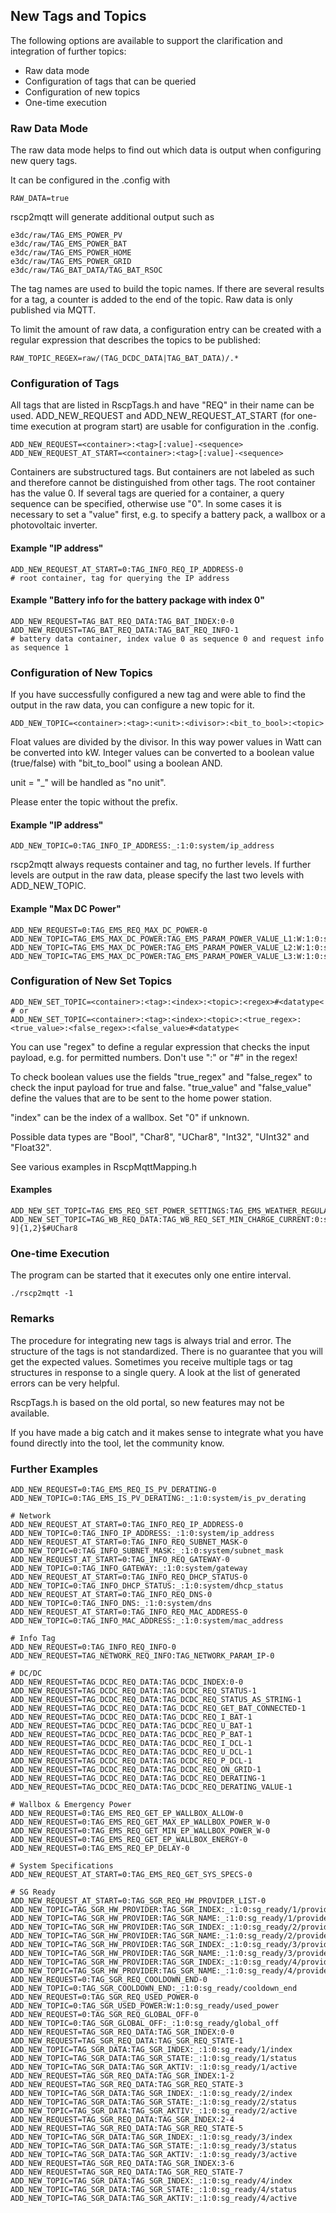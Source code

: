 ## New Tags and Topics

The following options are available to support the clarification and integration of further topics:

- Raw data mode
- Configuration of tags that can be queried
- Configuration of new topics
- One-time execution

### Raw Data Mode

The raw data mode helps to find out which data is output when configuring new query tags.

It can be configured in the .config with
```
RAW_DATA=true
```
rscp2mqtt will generate additional output such as
```
e3dc/raw/TAG_EMS_POWER_PV
e3dc/raw/TAG_EMS_POWER_BAT
e3dc/raw/TAG_EMS_POWER_HOME
e3dc/raw/TAG_EMS_POWER_GRID
e3dc/raw/TAG_BAT_DATA/TAG_BAT_RSOC
```

The tag names are used to build the topic names. If there are several results for a tag, a counter is added to the end of the topic.
Raw data is only published via MQTT.

To limit the amount of raw data, a configuration entry can be created with a regular expression that describes the topics to be published:
```
RAW_TOPIC_REGEX=raw/(TAG_DCDC_DATA|TAG_BAT_DATA)/.*
```

### Configuration of Tags

All tags that are listed in RscpTags.h and have "REQ" in their name can be used.
ADD_NEW_REQUEST and ADD_NEW_REQUEST_AT_START (for one-time execution at program start) are usable for configuration in the .config.

```
ADD_NEW_REQUEST=<container>:<tag>[:value]-<sequence>
ADD_NEW_REQUEST_AT_START=<container>:<tag>[:value]-<sequence>
```

Containers are substructured tags. But containers are not labeled as such and therefore cannot be distinguished from other tags. The root container has the value 0.
If several tags are queried for a container, a query sequence can be specified, otherwise use "0".
In some cases it is necessary to set a "value" first, e.g. to specify a battery pack, a wallbox or a photovoltaic inverter.

#### Example "IP address"
```
ADD_NEW_REQUEST_AT_START=0:TAG_INFO_REQ_IP_ADDRESS-0
# root container, tag for querying the IP address
```

#### Example "Battery info for the battery package with index 0"
```
ADD_NEW_REQUEST=TAG_BAT_REQ_DATA:TAG_BAT_INDEX:0-0
ADD_NEW_REQUEST=TAG_BAT_REQ_DATA:TAG_BAT_REQ_INFO-1
# battery data container, index value 0 as sequence 0 and request info as sequence 1
```

### Configuration of New Topics

If you have successfully configured a new tag and were able to find the output in the raw data, you can configure a new topic for it.

```
ADD_NEW_TOPIC=<container>:<tag>:<unit>:<divisor>:<bit_to_bool>:<topic>
```
Float values are divided by the divisor. In this way power values in Watt can be converted into kW.
Integer values can be converted to a boolean value (true/false) with "bit_to_bool" using a boolean AND.

unit = "_" will be handled as "no unit".

Please enter the topic without the prefix.

#### Example "IP address"
```
ADD_NEW_TOPIC=0:TAG_INFO_IP_ADDRESS:_:1:0:system/ip_address
```

rscp2mqtt always requests container and tag, no further levels. If further levels are output in the raw data, please specify the last two levels with ADD_NEW_TOPIC.

#### Example "Max DC Power"
```
ADD_NEW_REQUEST=0:TAG_EMS_REQ_MAX_DC_POWER-0
ADD_NEW_TOPIC=TAG_EMS_MAX_DC_POWER:TAG_EMS_PARAM_POWER_VALUE_L1:W:1:0:system/max_dc_power_L1
ADD_NEW_TOPIC=TAG_EMS_MAX_DC_POWER:TAG_EMS_PARAM_POWER_VALUE_L2:W:1:0:system/max_dc_power_L2
ADD_NEW_TOPIC=TAG_EMS_MAX_DC_POWER:TAG_EMS_PARAM_POWER_VALUE_L3:W:1:0:system/max_dc_power_L3
```

### Configuration of New Set Topics

```
ADD_NEW_SET_TOPIC=<container>:<tag>:<index>:<topic>:<regex>#<datatype<
# or
ADD_NEW_SET_TOPIC=<container>:<tag>:<index>:<topic>:<true_regex>:<true_value>:<false_regex>:<false_value>#<datatype<
```
You can use "regex" to define a regular expression that checks the input payload, e.g. for permitted numbers. Don't use ":" or "#" in the regex!

To check boolean values use the fields "true_regex" and "false_regex" to check the input payload for true and false. "true_value" and "false_value" define the values that are to be sent to the home power station.

"index" can be the index of a wallbox. Set "0" if unknown.

Possible data types are "Bool", "Char8", "UChar8", "Int32", "UInt32" and "Float32".

See various examples in RscpMqttMapping.h

#### Examples
```
ADD_NEW_SET_TOPIC=TAG_EMS_REQ_SET_POWER_SETTINGS:TAG_EMS_WEATHER_REGULATED_CHARGE_ENABLED:0:set/weather:^true|on|1$:1:^false|off|0$:0#UChar8
ADD_NEW_SET_TOPIC=TAG_WB_REQ_DATA:TAG_WB_REQ_SET_MIN_CHARGE_CURRENT:0:set/wallbox/min_current:^[0-9]{1,2}$#UChar8
```

### One-time Execution

The program can be started that it executes only one entire interval.
```
./rscp2mqtt -1
```

### Remarks

The procedure for integrating new tags is always trial and error. The structure of the tags is not standardized. There is no guarantee that you will get the expected values. Sometimes you receive multiple tags or tag structures in response to a single query. A look at the list of generated errors can be very helpful.

RscpTags.h is based on the old portal, so new features may not be available.

If you have made a big catch and it makes sense to integrate what you have found directly into the tool, let the community know.

### Further Examples
```
ADD_NEW_REQUEST=0:TAG_EMS_REQ_IS_PV_DERATING-0
ADD_NEW_TOPIC=0:TAG_EMS_IS_PV_DERATING:_:1:0:system/is_pv_derating

# Network
ADD_NEW_REQUEST_AT_START=0:TAG_INFO_REQ_IP_ADDRESS-0
ADD_NEW_TOPIC=0:TAG_INFO_IP_ADDRESS:_:1:0:system/ip_address
ADD_NEW_REQUEST_AT_START=0:TAG_INFO_REQ_SUBNET_MASK-0
ADD_NEW_TOPIC=0:TAG_INFO_SUBNET_MASK:_:1:0:system/subnet_mask
ADD_NEW_REQUEST_AT_START=0:TAG_INFO_REQ_GATEWAY-0
ADD_NEW_TOPIC=0:TAG_INFO_GATEWAY:_:1:0:system/gateway
ADD_NEW_REQUEST_AT_START=0:TAG_INFO_REQ_DHCP_STATUS-0
ADD_NEW_TOPIC=0:TAG_INFO_DHCP_STATUS:_:1:0:system/dhcp_status
ADD_NEW_REQUEST_AT_START=0:TAG_INFO_REQ_DNS-0
ADD_NEW_TOPIC=0:TAG_INFO_DNS:_:1:0:system/dns
ADD_NEW_REQUEST_AT_START=0:TAG_INFO_REQ_MAC_ADDRESS-0
ADD_NEW_TOPIC=0:TAG_INFO_MAC_ADDRESS:_:1:0:system/mac_address

# Info Tag
ADD_NEW_REQUEST=0:TAG_INFO_REQ_INFO-0
ADD_NEW_REQUEST=TAG_NETWORK_REQ_INFO:TAG_NETWORK_PARAM_IP-0

# DC/DC
ADD_NEW_REQUEST=TAG_DCDC_REQ_DATA:TAG_DCDC_INDEX:0-0
ADD_NEW_REQUEST=TAG_DCDC_REQ_DATA:TAG_DCDC_REQ_STATUS-1
ADD_NEW_REQUEST=TAG_DCDC_REQ_DATA:TAG_DCDC_REQ_STATUS_AS_STRING-1
ADD_NEW_REQUEST=TAG_DCDC_REQ_DATA:TAG_DCDC_REQ_GET_BAT_CONNECTED-1
ADD_NEW_REQUEST=TAG_DCDC_REQ_DATA:TAG_DCDC_REQ_I_BAT-1
ADD_NEW_REQUEST=TAG_DCDC_REQ_DATA:TAG_DCDC_REQ_U_BAT-1
ADD_NEW_REQUEST=TAG_DCDC_REQ_DATA:TAG_DCDC_REQ_P_BAT-1
ADD_NEW_REQUEST=TAG_DCDC_REQ_DATA:TAG_DCDC_REQ_I_DCL-1
ADD_NEW_REQUEST=TAG_DCDC_REQ_DATA:TAG_DCDC_REQ_U_DCL-1
ADD_NEW_REQUEST=TAG_DCDC_REQ_DATA:TAG_DCDC_REQ_P_DCL-1
ADD_NEW_REQUEST=TAG_DCDC_REQ_DATA:TAG_DCDC_REQ_ON_GRID-1
ADD_NEW_REQUEST=TAG_DCDC_REQ_DATA:TAG_DCDC_REQ_DERATING-1
ADD_NEW_REQUEST=TAG_DCDC_REQ_DATA:TAG_DCDC_REQ_DERATING_VALUE-1

# Wallbox & Emergency Power
ADD_NEW_REQUEST=0:TAG_EMS_REQ_GET_EP_WALLBOX_ALLOW-0
ADD_NEW_REQUEST=0:TAG_EMS_REQ_GET_MAX_EP_WALLBOX_POWER_W-0
ADD_NEW_REQUEST=0:TAG_EMS_REQ_GET_MIN_EP_WALLBOX_POWER_W-0
ADD_NEW_REQUEST=0:TAG_EMS_REQ_GET_EP_WALLBOX_ENERGY-0
ADD_NEW_REQUEST=0:TAG_EMS_REQ_EP_DELAY-0

# System Specifications
ADD_NEW_REQUEST_AT_START=0:TAG_EMS_REQ_GET_SYS_SPECS-0

# SG Ready
ADD_NEW_REQUEST_AT_START=0:TAG_SGR_REQ_HW_PROVIDER_LIST-0
ADD_NEW_TOPIC=TAG_SGR_HW_PROVIDER:TAG_SGR_INDEX:_:1:0:sg_ready/1/provider/index
ADD_NEW_TOPIC=TAG_SGR_HW_PROVIDER:TAG_SGR_NAME:_:1:0:sg_ready/1/provider/name
ADD_NEW_TOPIC=TAG_SGR_HW_PROVIDER:TAG_SGR_INDEX:_:1:0:sg_ready/2/provider/index
ADD_NEW_TOPIC=TAG_SGR_HW_PROVIDER:TAG_SGR_NAME:_:1:0:sg_ready/2/provider/name
ADD_NEW_TOPIC=TAG_SGR_HW_PROVIDER:TAG_SGR_INDEX:_:1:0:sg_ready/3/provider/index
ADD_NEW_TOPIC=TAG_SGR_HW_PROVIDER:TAG_SGR_NAME:_:1:0:sg_ready/3/provider/name
ADD_NEW_TOPIC=TAG_SGR_HW_PROVIDER:TAG_SGR_INDEX:_:1:0:sg_ready/4/provider/index
ADD_NEW_TOPIC=TAG_SGR_HW_PROVIDER:TAG_SGR_NAME:_:1:0:sg_ready/4/provider/name
ADD_NEW_REQUEST=0:TAG_SGR_REQ_COOLDOWN_END-0
ADD_NEW_TOPIC=0:TAG_SGR_COOLDOWN_END:_:1:0:sg_ready/cooldown_end
ADD_NEW_REQUEST=0:TAG_SGR_REQ_USED_POWER-0
ADD_NEW_TOPIC=0:TAG_SGR_USED_POWER:W:1:0:sg_ready/used_power
ADD_NEW_REQUEST=0:TAG_SGR_REQ_GLOBAL_OFF-0
ADD_NEW_TOPIC=0:TAG_SGR_GLOBAL_OFF:_:1:0:sg_ready/global_off
ADD_NEW_REQUEST=TAG_SGR_REQ_DATA:TAG_SGR_INDEX:0-0
ADD_NEW_REQUEST=TAG_SGR_REQ_DATA:TAG_SGR_REQ_STATE-1
ADD_NEW_TOPIC=TAG_SGR_DATA:TAG_SGR_INDEX:_:1:0:sg_ready/1/index
ADD_NEW_TOPIC=TAG_SGR_DATA:TAG_SGR_STATE:_:1:0:sg_ready/1/status
ADD_NEW_TOPIC=TAG_SGR_DATA:TAG_SGR_AKTIV:_:1:0:sg_ready/1/active
ADD_NEW_REQUEST=TAG_SGR_REQ_DATA:TAG_SGR_INDEX:1-2
ADD_NEW_REQUEST=TAG_SGR_REQ_DATA:TAG_SGR_REQ_STATE-3
ADD_NEW_TOPIC=TAG_SGR_DATA:TAG_SGR_INDEX:_:1:0:sg_ready/2/index
ADD_NEW_TOPIC=TAG_SGR_DATA:TAG_SGR_STATE:_:1:0:sg_ready/2/status
ADD_NEW_TOPIC=TAG_SGR_DATA:TAG_SGR_AKTIV:_:1:0:sg_ready/2/active
ADD_NEW_REQUEST=TAG_SGR_REQ_DATA:TAG_SGR_INDEX:2-4
ADD_NEW_REQUEST=TAG_SGR_REQ_DATA:TAG_SGR_REQ_STATE-5
ADD_NEW_TOPIC=TAG_SGR_DATA:TAG_SGR_INDEX:_:1:0:sg_ready/3/index
ADD_NEW_TOPIC=TAG_SGR_DATA:TAG_SGR_STATE:_:1:0:sg_ready/3/status
ADD_NEW_TOPIC=TAG_SGR_DATA:TAG_SGR_AKTIV:_:1:0:sg_ready/3/active
ADD_NEW_REQUEST=TAG_SGR_REQ_DATA:TAG_SGR_INDEX:3-6
ADD_NEW_REQUEST=TAG_SGR_REQ_DATA:TAG_SGR_REQ_STATE-7
ADD_NEW_TOPIC=TAG_SGR_DATA:TAG_SGR_INDEX:_:1:0:sg_ready/4/index
ADD_NEW_TOPIC=TAG_SGR_DATA:TAG_SGR_STATE:_:1:0:sg_ready/4/status
ADD_NEW_TOPIC=TAG_SGR_DATA:TAG_SGR_AKTIV:_:1:0:sg_ready/4/active
```
